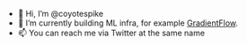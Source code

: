 - 👋 Hi, I’m @coyotespike
- 🌱 I’m currently building ML infra, for example [GradientFlow](gradientflow.ai).
- 📫 You can reach me via Twitter at the same name

<!---
coyotespike/coyotespike is a ✨ special ✨ repository because its `README.md` (this file) appears on your GitHub profile.
You can click the Preview link to take a look at your changes.
--->
